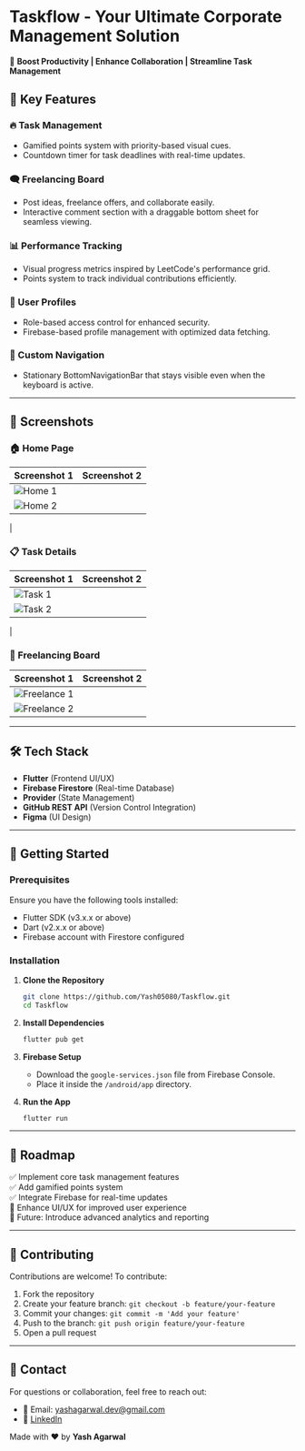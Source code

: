 # Taskflow - Your Ultimate Corporate Management Solution

🚀 **Boost Productivity | Enhance Collaboration | Streamline Task Management**



## 🌟 Key Features

### 🔥 Task Management

- Gamified points system with priority-based visual cues.
- Countdown timer for task deadlines with real-time updates.

### 🗨️ Freelancing Board

- Post ideas, freelance offers, and collaborate easily.
- Interactive comment section with a draggable bottom sheet for seamless viewing.

### 📊 Performance Tracking

- Visual progress metrics inspired by LeetCode's performance grid.
- Points system to track individual contributions efficiently.

### 👤 User Profiles

- Role-based access control for enhanced security.
- Firebase-based profile management with optimized data fetching.

### 🧩 Custom Navigation

- Stationary BottomNavigationBar that stays visible even when the keyboard is active.

---

## 📌 Screenshots

### 🏠 Home Page
| Screenshot 1 | Screenshot 2 |
|-------------|-------------|
| ![Home 1](https://github.com/user-attachments/assets/970c60e4-4b90-41e7-89e9-10f577286d3e)
| ![Home 2](https://github.com/user-attachments/assets/57609abd-b91d-4cec-a390-5d0413c26b3d)
|

### 📋 Task Details
| Screenshot 1 | Screenshot 2 |
|-------------|-------------|
| ![Task 1](https://github.com/user-attachments/assets/712017f1-390f-491b-9a35-7b39028de05e)
| ![Task 2](https://github.com/user-attachments/assets/15e86aeb-c805-4a4e-bc17-e40909405123)
|

### 💼 Freelancing Board
| Screenshot 1 | Screenshot 2 |
|-------------|-------------|
| ![Freelance 1](https://github.com/user-attachments/assets/f7dea1a2-6acc-4ca2-b0e8-ae502a7bb981)
| ![Freelance 2](https://github.com/user-attachments/assets/457eb336-cd09-4930-bd25-4d300e8e560e) |

---

## 🛠️ Tech Stack

- **Flutter** (Frontend UI/UX)
- **Firebase Firestore** (Real-time Database)
- **Provider** (State Management)
- **GitHub REST API** (Version Control Integration)
- **Figma** (UI Design)

---

## 🚀 Getting Started

### Prerequisites

Ensure you have the following tools installed:

- Flutter SDK (v3.x.x or above)
- Dart (v2.x.x or above)
- Firebase account with Firestore configured

### Installation

1. **Clone the Repository**

   ```bash
   git clone https://github.com/Yash05080/Taskflow.git
   cd Taskflow
   ```

2. **Install Dependencies**

   ```bash
   flutter pub get
   ```

3. **Firebase Setup**

   - Download the `google-services.json` file from Firebase Console.
   - Place it inside the `/android/app` directory.

4. **Run the App**

   ```bash
   flutter run
   ```

---


## 🚧 Roadmap

✅ Implement core task management features\
✅ Add gamified points system\
✅ Integrate Firebase for real-time updates\
🔄 Enhance UI/UX for improved user experience\
🚀 Future: Introduce advanced analytics and reporting

---

## 🤝 Contributing

Contributions are welcome! To contribute:

1. Fork the repository
2. Create your feature branch: `git checkout -b feature/your-feature`
3. Commit your changes: `git commit -m 'Add your feature'`
4. Push to the branch: `git push origin feature/your-feature`
5. Open a pull request

---

## 💬 Contact

For questions or collaboration, feel free to reach out:

- 📧 Email: [yashagarwal.dev@gmail.com](mailto\:yashagarwal.dev@gmail.com)
- 💼 [LinkedIn](https://linkedin.com/in/yashagarwal)

Made with ❤️ by **Yash Agarwal**


